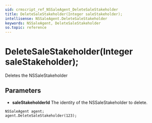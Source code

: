 ```yaml
---
uid: crmscript_ref_NSSaleAgent_DeleteSaleStakeholder
title: DeleteSaleStakeholder(Integer saleStakeholder);
intellisense: NSSaleAgent.DeleteSaleStakeholder
keywords: NSSaleAgent, DeleteSaleStakeholder
so.topic: reference
---
```


# DeleteSaleStakeholder(Integer saleStakeholder);

Deletes the NSSaleStakeholder
  
## Parameters

* **saleStakeholderId** The identity of the NSSaleStakeholder to delete.

```crmscript
NSSaleAgent agent;
agent.DeleteSaleStakeholder(123);
```

